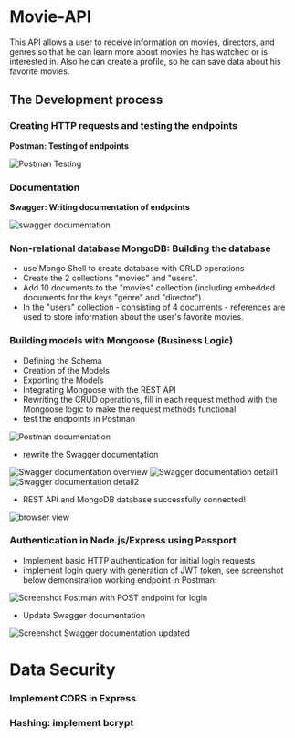 # Movie-API

This API allows a user to receive information on movies, directors, and genres so that he can learn more about movies he has watched or is interested in. Also he can create a profile, so he can save data about his favorite movies.

## The Development process

### Creating HTTP requests and testing the endpoints

**Postman: Testing of endpoints**

<img src="https://user-images.githubusercontent.com/99111208/161479118-6014200c-aa61-4424-ba93-948936617e51.png" alt="Postman Testing">

### Documentation

**Swagger: Writing documentation of endpoints**

<img src="https://user-images.githubusercontent.com/99111208/161479123-1471ab5a-6256-4c1b-99df-41e9ce3c004c.png" alt="swagger documentation">

### Non-relational database MongoDB: Building the database

* use Mongo Shell to create database with CRUD operations
* Create the 2 collections "movies" and "users".
* Add 10 documents to the "movies" collection (including embedded documents for the keys "genre" and "director").
* In the "users" collection - consisting of 4 documents - references are used to store information about the user's favorite movies.

### Building models with Mongoose (Business Logic)

* Defining the Schema
* Creation of the Models
* Exporting the Models
* Integrating Mongoose with the REST API
* Rewriting the CRUD operations, fill in each request method with the Mongoose logic to make the request methods functional
* test the endpoints in Postman

<img src="https://user-images.githubusercontent.com/99111208/162483313-eeab363f-be89-4493-a05f-f1abfe9896f3.png" alt="Postman documentation">

* rewrite the Swagger documentation

<img src="https://user-images.githubusercontent.com/99111208/162483329-578dba1f-2b50-4cd3-9f52-7b9849a6917d.png" alt="Swagger documentation overview">

<img src="https://user-images.githubusercontent.com/99111208/162483322-147bb2e2-1e4d-4554-b909-d1987091a02a.png" alt="Swagger documentation detail1">

<img src="https://user-images.githubusercontent.com/99111208/162483324-7accde1e-e3a1-43c1-9212-56eb33dd10ce.png" alt="Swagger documentation detail2">

* REST API and MongoDB database successfully connected!

<img src="https://user-images.githubusercontent.com/99111208/162485245-b15d95e7-3edc-419c-b72b-1e76dff4b165.png" alt="browser view">

### Authentication in Node.js/Express using Passport
* Implement basic HTTP authentication for initial login requests
* implement login query with generation of JWT token, see screenshot below demonstration working endpoint in Postman:

<img src="https://user-images.githubusercontent.com/99111208/162905239-a86a61ae-ff22-4410-8c8e-4a397dbf5436.png" alt="Screenshot Postman with POST endpoint for login">

* Update Swagger documentation

<img src="https://user-images.githubusercontent.com/99111208/162905204-e4b60cd9-b123-4f71-9ce1-197a0d6c074e.png" alt="Screenshot Swagger documentation updated">

# Data Security 

### Implement CORS in Express

### Hashing: implement bcrypt




